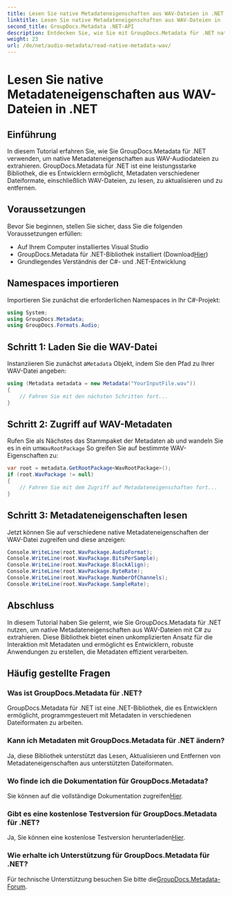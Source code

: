 ```yaml
---
title: Lesen Sie native Metadateneigenschaften aus WAV-Dateien in .NET
linktitle: Lesen Sie native Metadateneigenschaften aus WAV-Dateien in .NET
second_title: GroupDocs.Metadata .NET-API
description: Entdecken Sie, wie Sie mit GroupDocs.Metadata für .NET native Metadaten aus WAV-Dateien extrahieren. Einfaches C#-Tutorial zum Lesen der WAV-Dateieigenschaften.
weight: 23
url: /de/net/audio-metadata/read-native-metadata-wav/
---
```


# Lesen Sie native Metadateneigenschaften aus WAV-Dateien in .NET

## Einführung
In diesem Tutorial erfahren Sie, wie Sie GroupDocs.Metadata für .NET verwenden, um native Metadateneigenschaften aus WAV-Audiodateien zu extrahieren. GroupDocs.Metadata für .NET ist eine leistungsstarke Bibliothek, die es Entwicklern ermöglicht, Metadaten verschiedener Dateiformate, einschließlich WAV-Dateien, zu lesen, zu aktualisieren und zu entfernen.
## Voraussetzungen
Bevor Sie beginnen, stellen Sie sicher, dass Sie die folgenden Voraussetzungen erfüllen:
- Auf Ihrem Computer installiertes Visual Studio
-  GroupDocs.Metadata für .NET-Bibliothek installiert (Download[Hier](https://releases.groupdocs.com/metadata/net/))
- Grundlegendes Verständnis der C#- und .NET-Entwicklung

## Namespaces importieren
Importieren Sie zunächst die erforderlichen Namespaces in Ihr C#-Projekt:
```csharp
using System;
using GroupDocs.Metadata;
using GroupDocs.Formats.Audio;
```
## Schritt 1: Laden Sie die WAV-Datei
 Instanziieren Sie zunächst a`Metadata` Objekt, indem Sie den Pfad zu Ihrer WAV-Datei angeben:
```csharp
using (Metadata metadata = new Metadata("YourInputFile.wav"))
{
    // Fahren Sie mit den nächsten Schritten fort...
}
```
## Schritt 2: Zugriff auf WAV-Metadaten
 Rufen Sie als Nächstes das Stammpaket der Metadaten ab und wandeln Sie es in ein um`WavRootPackage` So greifen Sie auf bestimmte WAV-Eigenschaften zu:
```csharp
var root = metadata.GetRootPackage<WavRootPackage>();
if (root.WavPackage != null)
{
    // Fahren Sie mit dem Zugriff auf Metadateneigenschaften fort...
}
```
## Schritt 3: Metadateneigenschaften lesen
Jetzt können Sie auf verschiedene native Metadateneigenschaften der WAV-Datei zugreifen und diese anzeigen:
```csharp
Console.WriteLine(root.WavPackage.AudioFormat);
Console.WriteLine(root.WavPackage.BitsPerSample);
Console.WriteLine(root.WavPackage.BlockAlign);
Console.WriteLine(root.WavPackage.ByteRate);
Console.WriteLine(root.WavPackage.NumberOfChannels);
Console.WriteLine(root.WavPackage.SampleRate);
```

## Abschluss
In diesem Tutorial haben Sie gelernt, wie Sie GroupDocs.Metadata für .NET nutzen, um native Metadateneigenschaften aus WAV-Dateien mit C# zu extrahieren. Diese Bibliothek bietet einen unkomplizierten Ansatz für die Interaktion mit Metadaten und ermöglicht es Entwicklern, robuste Anwendungen zu erstellen, die Metadaten effizient verarbeiten.

## Häufig gestellte Fragen
### Was ist GroupDocs.Metadata für .NET?
GroupDocs.Metadata für .NET ist eine .NET-Bibliothek, die es Entwicklern ermöglicht, programmgesteuert mit Metadaten in verschiedenen Dateiformaten zu arbeiten.
### Kann ich Metadaten mit GroupDocs.Metadata für .NET ändern?
Ja, diese Bibliothek unterstützt das Lesen, Aktualisieren und Entfernen von Metadateneigenschaften aus unterstützten Dateiformaten.
### Wo finde ich die Dokumentation für GroupDocs.Metadata?
 Sie können auf die vollständige Dokumentation zugreifen[Hier](https://tutorials.groupdocs.com/metadata/net/).
### Gibt es eine kostenlose Testversion für GroupDocs.Metadata für .NET?
 Ja, Sie können eine kostenlose Testversion herunterladen[Hier](https://releases.groupdocs.com/).
### Wie erhalte ich Unterstützung für GroupDocs.Metadata für .NET?
 Für technische Unterstützung besuchen Sie bitte die[GroupDocs.Metadata-Forum](https://forum.groupdocs.com/c/metadata/14).